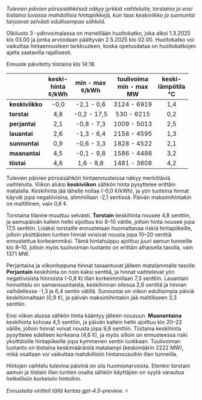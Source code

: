 *Tulevien päivien pörssisähkössä näkyy jyrkkiä vaihteluita; torstaina ja ensi tiistaina luvassa mahdollisia hintapiikkejä, kun taas keskiviikko ja sunnuntai tarjoavat selvästi edullisempaa sähköä.*

Olkiluoto 3 -ydinvoimalassa on meneillään huoltokatko, joka alkoi 1.3.2025 klo 03.00 ja jonka arvioidaan päättyvän 2.5.2025 klo 02.00. Huoltokatko voi vaikuttaa hintaennusteen tarkkuuteen, koska opetusdataa on huoltokatkojen ajalta saatavilla rajallisesti.

Ennuste päivitetty tiistaina klo 14:18.

|              | keski-<br>hinta<br>¢/kWh | min - max<br>¢/kWh | tuulivoima<br>min - max<br>MW | keski-<br>lämpötila<br>°C |
|:-------------|:------------------------:|:------------------:|:----------------------------:|:--------------------------:|
| **keskiviikko** |          -0,0           |    -2,1 - 0,6      |         3124 - 6919          |             1,4            |
| **torstai**     |           4,8           |   -0,2 - 17,5      |          530 - 6215          |             0,2            |
| **perjantai**   |           2,1           |    -0,8 - 7,3      |         1009 - 5013          |             2,5            |
| **lauantai**    |           2,6           |    -1,3 - 6,4      |         2158 - 4595          |             1,3            |
| **sunnuntai**   |           0,9           |    -0,6 - 3,3      |         1828 - 4522          |             2,1            |
| **maanantai**   |           4,5           |    -0,1 - 9,8      |         1586 - 4498          |             3,2            |
| **tiistai**     |           4,6           |     1,6 - 8,8      |         1481 - 3608          |             4,2            |

Tulevien päivien pörssisähkön hintaennusteissa näkyy merkittäviä vaihteluita. Viikon aluksi **keskiviikon** sähkön hinta pysyttelee erittäin matalalla. Keskihinta jää lähelle nollaa (-0,0 ¢/kWh), ja yön tunteina hinnat käyvät jopa negatiivisina, alimmillaan -2,1 sentissä. Päivän maksimihintakin on maltillinen, vain 0,6 ¢.

Torstaina tilanne muuttuu selvästi. **Torstain** keskihinta nousee 4,8 senttiin, ja aamupäivän kallein hetki sijoittuu klo 8–10 välille, jolloin hinta nousee jopa 17,5 senttiin. Lisäksi torstaille ennustetaan huomattavaa riskiä hintapiikeille, jolloin yksittäisten tuntien hinnat voisivat nousta jopa 10–20 senttiä ennustettua korkeammiksi. Tämä hintahuippu ajoittuu juuri aamun tunneille klo 8–10, jolloin myös tuulivoiman tuotanto on erittäin alhaisella tasolla, vain 1371 MW.

Perjantaina ja viikonloppuna hinnat tasaantuvat jälleen matalammalle tasolle. **Perjantain** keskihinta on noin kaksi senttiä, ja hinnat vaihtelevat yön negatiivisista hinnoista (-0,8 ¢) illan korkeimmillaan 7,3 senttiin. Lauantain hinnoittelu on samansuuntaista, keskihinnan ollessa 2,6 senttiä ja hinnan vaihdellessa -1,3 ja 6,4 sentin välillä. Sunnuntai on viikon edullisimpia päiviä keskihinnaltaan (0,9 ¢), ja päivän maksimihintakin jää maltilliseen 3,3 senttiin.

Ensi viikon alussa sähkön hinta kääntyy jälleen nousuun. **Maanantaina** keskihinta kohoaa 4,5 senttiin, ja päivän kallein hetki ajoittuu klo 20–22 välille, jolloin hinnat voivat nousta jopa 9,8 senttiin. Tiistaina keskihinta pysyttelee edelleen korkeana (4,6 ¢), ja myös silloin on ennusteessa riski yksittäisille hintapiikeille jopa kymmenen sentin luokkaan. Tuulivoiman tuotanto on tiistaina keskimääräistä matalampi (keskimäärin 2222 MW), mikä osaltaan voi vaikuttaa mahdollisiin hintanousuihin illan tunneilla.

Hintojen vaihtelu tulevina päivinä on siis huomionarvoista. Etenkin torstain aamun ja tiistain illan tuntien osalta sähkön käyttäjien on syytä varautua hetkellisiin korkeisiin hintoihin.

*Ennusteita viritteli tällä kertaa gpt-4.5-preview.* ⚡
